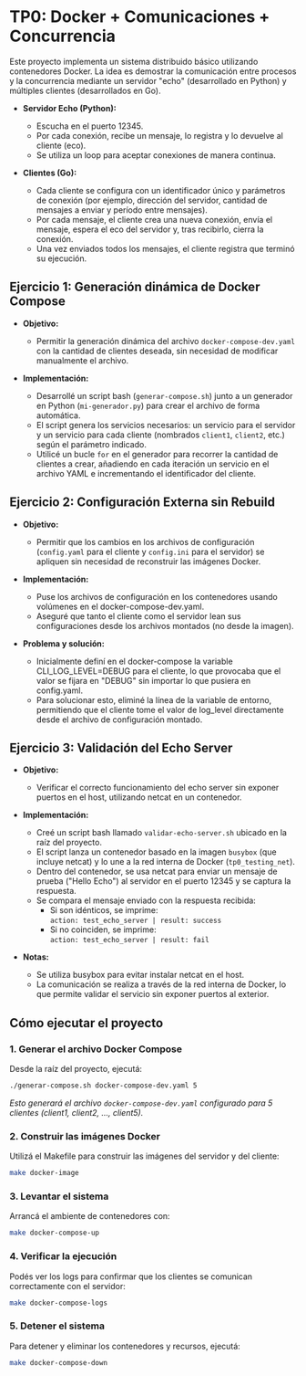 # TP0: Docker + Comunicaciones + Concurrencia

Este proyecto implementa un sistema distribuido básico utilizando contenedores Docker. La idea es demostrar la comunicación entre procesos y la concurrencia mediante un servidor "echo" (desarrollado en Python) y múltiples clientes (desarrollados en Go).


- **Servidor Echo (Python):**
  - Escucha en el puerto 12345.
  - Por cada conexión, recibe un mensaje, lo registra y lo devuelve al cliente (eco).
  - Se utiliza un loop para aceptar conexiones de manera continua.

- **Clientes (Go):**
  - Cada cliente se configura con un identificador único y parámetros de conexión (por ejemplo, dirección del servidor, cantidad de mensajes a enviar y período entre mensajes).
  - Por cada mensaje, el cliente crea una nueva conexión, envía el mensaje, espera el eco del servidor y, tras recibirlo, cierra la conexión.
  - Una vez enviados todos los mensajes, el cliente registra que terminó su ejecución.

## Ejercicio 1: Generación dinámica de Docker Compose

- **Objetivo:**
  - Permitir la generación dinámica del archivo `docker-compose-dev.yaml` con la cantidad de clientes deseada, sin necesidad de modificar manualmente el archivo.

- **Implementación:**
  - Desarrollé un script bash (`generar-compose.sh`) junto a un generador en Python (`mi-generador.py`) para crear el archivo de forma automática.
  - El script genera los servicios necesarios: un servicio para el servidor y un servicio para cada cliente (nombrados `client1`, `client2`, etc.) según el parámetro indicado.
  - Utilicé un bucle `for` en el generador para recorrer la cantidad de clientes a crear, añadiendo en cada iteración un servicio en el archivo YAML e incrementando el identificador del cliente.


## Ejercicio 2: Configuración Externa sin Rebuild

- **Objetivo:**
  - Permitir que los cambios en los archivos de configuración (`config.yaml` para el cliente y `config.ini` para el servidor) se apliquen sin necesidad de reconstruir las imágenes Docker.

- **Implementación:**
  - Puse los archivos de configuración en los contenedores usando volúmenes en el docker-compose-dev.yaml.
  - Aseguré que tanto el cliente como el servidor lean sus configuraciones desde los archivos montados (no desde la imagen).

- **Problema y solución:**
  - Inicialmente definí en el docker-compose la variable CLI_LOG_LEVEL=DEBUG para el cliente, lo que provocaba que el valor se fijara en "DEBUG" sin importar lo que pusiera en config.yaml.
  - Para solucionar esto, eliminé la línea de la variable de entorno, permitiendo que el cliente tome el valor de log_level directamente desde el archivo de configuración montado.

## Ejercicio 3: Validación del Echo Server

- **Objetivo:**
  - Verificar el correcto funcionamiento del echo server sin exponer puertos en el host, utilizando netcat en un contenedor.

- **Implementación:**
  - Creé un script bash llamado `validar-echo-server.sh` ubicado en la raíz del proyecto.
  - El script lanza un contenedor basado en la imagen `busybox` (que incluye netcat) y lo une a la red interna de Docker (`tp0_testing_net`).
  - Dentro del contenedor, se usa netcat para enviar un mensaje de prueba ("Hello Echo") al servidor en el puerto 12345 y se captura la respuesta.
  - Se compara el mensaje enviado con la respuesta recibida:
    - Si son idénticos, se imprime:  
      `action: test_echo_server | result: success`
    - Si no coinciden, se imprime:  
      `action: test_echo_server | result: fail`

- **Notas:**
  - Se utiliza busybox para evitar instalar netcat en el host.
  - La comunicación se realiza a través de la red interna de Docker, lo que permite validar el servicio sin exponer puertos al exterior.


## Cómo ejecutar el proyecto

### 1. Generar el archivo Docker Compose

Desde la raíz del proyecto, ejecutá:

```bash
./generar-compose.sh docker-compose-dev.yaml 5
```

_Esto generará el archivo `docker-compose-dev.yaml` configurado para 5 clientes (client1, client2, …, client5)._

### 2. Construir las imágenes Docker

Utilizá el Makefile para construir las imágenes del servidor y del cliente:

```bash
make docker-image
```

### 3. Levantar el sistema

Arrancá el ambiente de contenedores con:

```bash
make docker-compose-up
```

### 4. Verificar la ejecución

Podés ver los logs para confirmar que los clientes se comunican correctamente con el servidor:

```bash
make docker-compose-logs
```

### 5. Detener el sistema

Para detener y eliminar los contenedores y recursos, ejecutá:

```bash
make docker-compose-down
```